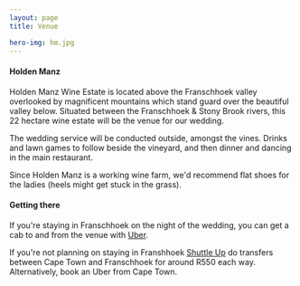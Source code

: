 ```yaml
---
layout: page
title: Venue

hero-img: hm.jpg
---
```


#### Holden Manz

Holden Manz Wine Estate is located above the Franschhoek valley overlooked by magnificent mountains which stand guard over the beautiful valley below. Situated between the Franschhoek & Stony Brook rivers, this 22 hectare wine estate will be the venue for our wedding.

The wedding service will be conducted outside, amongst the vines. Drinks and lawn games to follow beside the vineyard, and then dinner and dancing in the main restaurant.

Since Holden Manz is a working wine farm, we'd recommend flat shoes for the ladies (heels might get stuck in the grass).

#### Getting there

If you're staying in Franschhoek on the night of the wedding, you can get a cab to and from the venue with [Uber](https://www.uber.com/cities/cape-town).

If you're not planning on staying in Franshhoek [Shuttle Up](http://www.shuttleup.co.za/index.php/site/pricing) do transfers between Cape Town and Franschhoek for around R550 each way. Alternatively, book an Uber from Cape Town.